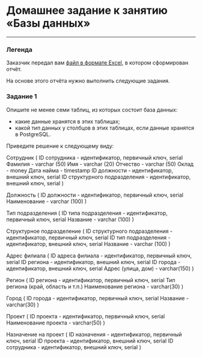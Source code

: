 # Домашнее задание к занятию «Базы данных»


---
### Легенда

Заказчик передал вам [файл в формате Excel](https://github.com/netology-code/sdb-homeworks/blob/main/resources/hw-12-1.xlsx), в котором сформирован отчёт. 

На основе этого отчёта нужно выполнить следующие задания.

### Задание 1

Опишите не менее семи таблиц, из которых состоит база данных:

- какие данные хранятся в этих таблицах;
- какой тип данных у столбцов в этих таблицах, если данные хранятся в PostgreSQL.

Приведите решение к следующему виду:

Сотрудник (
ID сотрудника - идентификатор, первичный ключ, serial
Фамилия - varchar (50)
Имя - varchar (20)
Отчество - varchar (50)
Оклад - money
Дата найма - timestamp
ID должности - идентификатор, внешний ключ, serial
ID структурного подразделения - идентификатор, внешний ключ, serial )

Должность (
ID должности - идентификатор, первичный ключ, serial
Наименование - varchar (100) )

Тип подразделения (
ID типа подразделения - идентификатор, первичный ключ, serial
Название - varchar (100) )

Структурное подразделение (
ID структурного подразделения - идентификатор, первичный ключ, serial
ID тип подразделения - идентификатор, внешний ключ, serial
Название - varchar (100) )

Адрес филиала (
ID адреса филиала - идентификатор, первичный ключ, serial
ID региона - идентификатор, внешний ключ, serial
ID города - идентификатор, внешний ключ, serial
Адрес (улица, дом) - varchar(150) )

Регион (
ID региона - идентификатор, первичный ключ, serial
Тип региона (край, область и т.п.)
Наименование региона - varchar(30) )

Город (
ID города - идентификатор, первичный ключ, serial
Название - varchar(30) )

Проект (
ID проекта - идентификатор, первичный ключ, serial
Наименование проекта - varchar(50) )

Назначение на проект (
ID назначения - идентификатор, первичный ключ, serial
ID проекта - идентификатор, внешний ключ, serial
ID сотрудника - идентификатор, внешний ключ, serial )
